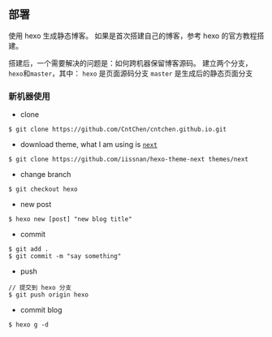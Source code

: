 ## 部署
使用 hexo 生成静态博客。
如果是首次搭建自己的博客，参考 hexo 的官方教程搭建。

搭建后，一个需要解决的问题是：如何跨机器保留博客源码。
建立两个分支，`hexo`和`master`，其中：
`hexo` 是页面源码分支
`master` 是生成后的静态页面分支

### 新机器使用
* clone
```
$ git clone https://github.com/CntChen/cntchen.github.io.git
```

* download theme, what I am using is [`next`](https://github.com/iissnan/hexo-theme-next)
```
$ git clone https://github.com/iissnan/hexo-theme-next themes/next
```

* change branch
```
$ git checkout hexo
```

* new post
```
$ hexo new [post] "new blog title"
```

* commit
```
$ git add .
$ git commit -m "say something"
```

* push
```
// 提交到 hexo 分支
$ git push origin hexo
```

* commit blog
```
$ hexo g -d
```
